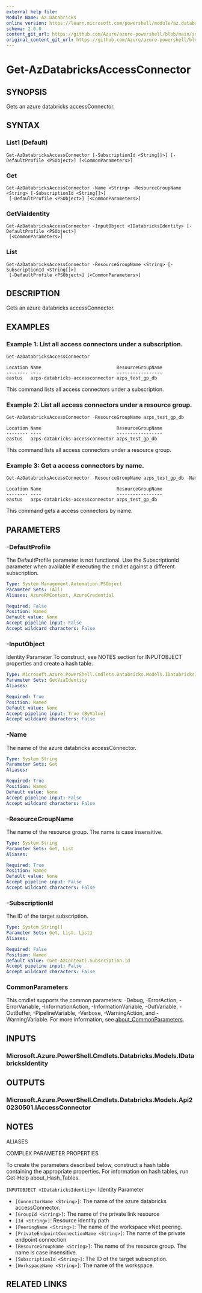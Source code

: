 ```yaml
---
external help file: 
Module Name: Az.Databricks
online version: https://learn.microsoft.com/powershell/module/az.databricks/get-azdatabricksaccessconnector
schema: 2.0.0
content_git_url: https://github.com/Azure/azure-powershell/blob/main/src/Databricks/help/Get-AzDatabricksAccessConnector.md
original_content_git_url: https://github.com/Azure/azure-powershell/blob/main/src/Databricks/help/Get-AzDatabricksAccessConnector.md
---
```


# Get-AzDatabricksAccessConnector

## SYNOPSIS
Gets an azure databricks accessConnector.

## SYNTAX

### List1 (Default)
```
Get-AzDatabricksAccessConnector [-SubscriptionId <String[]>] [-DefaultProfile <PSObject>] [<CommonParameters>]
```

### Get
```
Get-AzDatabricksAccessConnector -Name <String> -ResourceGroupName <String> [-SubscriptionId <String[]>]
 [-DefaultProfile <PSObject>] [<CommonParameters>]
```

### GetViaIdentity
```
Get-AzDatabricksAccessConnector -InputObject <IDatabricksIdentity> [-DefaultProfile <PSObject>]
 [<CommonParameters>]
```

### List
```
Get-AzDatabricksAccessConnector -ResourceGroupName <String> [-SubscriptionId <String[]>]
 [-DefaultProfile <PSObject>] [<CommonParameters>]
```

## DESCRIPTION
Gets an azure databricks accessConnector.

## EXAMPLES

### Example 1: List all access connectors under a subscription.
```powershell
Get-AzDatabricksAccessConnector
```

```output
Location Name                            ResourceGroupName
-------- ----                            -----------------
eastus   azps-databricks-accessconnector azps_test_gp_db
```

This command lists all access connectors under a subscription.

### Example 2: List all access connectors under a resource group.
```powershell
Get-AzDatabricksAccessConnector -ResourceGroupName azps_test_gp_db
```

```output
Location Name                            ResourceGroupName
-------- ----                            -----------------
eastus   azps-databricks-accessconnector azps_test_gp_db
```

This command lists all access connectors under a resource group.

### Example 3: Get a access connectors by name.
```powershell
Get-AzDatabricksAccessConnector -ResourceGroupName azps_test_gp_db -Name azps-databricks-accessconnector
```

```output
Location Name                            ResourceGroupName
-------- ----                            -----------------
eastus   azps-databricks-accessconnector azps_test_gp_db
```

This command gets a access connectors by name.

## PARAMETERS

### -DefaultProfile
The DefaultProfile parameter is not functional.
Use the SubscriptionId parameter when available if executing the cmdlet against a different subscription.

```yaml
Type: System.Management.Automation.PSObject
Parameter Sets: (All)
Aliases: AzureRMContext, AzureCredential

Required: False
Position: Named
Default value: None
Accept pipeline input: False
Accept wildcard characters: False
```

### -InputObject
Identity Parameter
To construct, see NOTES section for INPUTOBJECT properties and create a hash table.

```yaml
Type: Microsoft.Azure.PowerShell.Cmdlets.Databricks.Models.IDatabricksIdentity
Parameter Sets: GetViaIdentity
Aliases:

Required: True
Position: Named
Default value: None
Accept pipeline input: True (ByValue)
Accept wildcard characters: False
```

### -Name
The name of the azure databricks accessConnector.

```yaml
Type: System.String
Parameter Sets: Get
Aliases:

Required: True
Position: Named
Default value: None
Accept pipeline input: False
Accept wildcard characters: False
```

### -ResourceGroupName
The name of the resource group.
The name is case insensitive.

```yaml
Type: System.String
Parameter Sets: Get, List
Aliases:

Required: True
Position: Named
Default value: None
Accept pipeline input: False
Accept wildcard characters: False
```

### -SubscriptionId
The ID of the target subscription.

```yaml
Type: System.String[]
Parameter Sets: Get, List, List1
Aliases:

Required: False
Position: Named
Default value: (Get-AzContext).Subscription.Id
Accept pipeline input: False
Accept wildcard characters: False
```

### CommonParameters
This cmdlet supports the common parameters: -Debug, -ErrorAction, -ErrorVariable, -InformationAction, -InformationVariable, -OutVariable, -OutBuffer, -PipelineVariable, -Verbose, -WarningAction, and -WarningVariable. For more information, see [about_CommonParameters](http://go.microsoft.com/fwlink/?LinkID=113216).

## INPUTS

### Microsoft.Azure.PowerShell.Cmdlets.Databricks.Models.IDatabricksIdentity

## OUTPUTS

### Microsoft.Azure.PowerShell.Cmdlets.Databricks.Models.Api20230501.IAccessConnector

## NOTES

ALIASES

COMPLEX PARAMETER PROPERTIES

To create the parameters described below, construct a hash table containing the appropriate properties. For information on hash tables, run Get-Help about_Hash_Tables.


`INPUTOBJECT <IDatabricksIdentity>`: Identity Parameter
  - `[ConnectorName <String>]`: The name of the azure databricks accessConnector.
  - `[GroupId <String>]`: The name of the private link resource
  - `[Id <String>]`: Resource identity path
  - `[PeeringName <String>]`: The name of the workspace vNet peering.
  - `[PrivateEndpointConnectionName <String>]`: The name of the private endpoint connection
  - `[ResourceGroupName <String>]`: The name of the resource group. The name is case insensitive.
  - `[SubscriptionId <String>]`: The ID of the target subscription.
  - `[WorkspaceName <String>]`: The name of the workspace.

## RELATED LINKS

